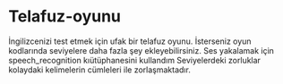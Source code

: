 # Telafuz-oyunu
İngilizcenizi test etmek için ufak bir telafuz oyunu.
İsterseniz oyun kodlarında seviyelere daha fazla şey ekleyebilirsiniz.
Ses yakalamak için  speech_recognition  kıütüphanesini kullandım
Seviyelerdeki zorluklar kolaydaki kelimelerin cümleleri ile zorlaşmaktadır.
